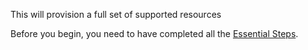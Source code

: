 This will provision a full set of supported resources 

Before you begin, you need to have completed all the [Essential Steps](https://github.com/megaport/terraform-provider-megaport/blob/main/docs/index.md#essentials).

